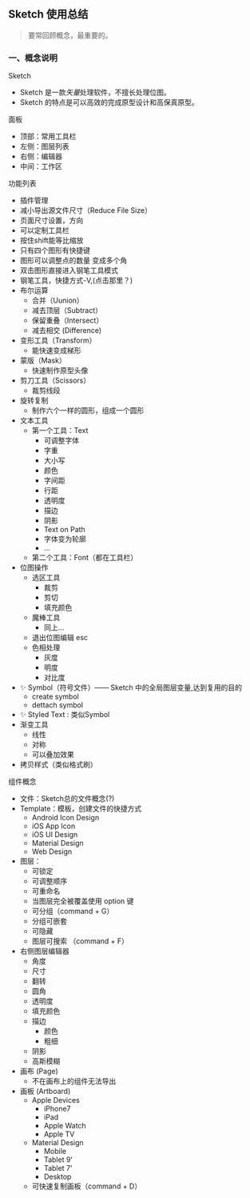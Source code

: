 ## Sketch 使用总结

> 要常回顾概念，最重要的。

### 一、概念说明

Sketch

- Sketch 是一款*矢量*处理软件，不擅长处理位图。
- Sketch 的特点是可以高效的完成原型设计和高保真原型。

面板

- 顶部：常用工具栏
- 左侧：图层列表
- 右侧：编辑器
- 中间：工作区

功能列表

- 插件管理
- 减小导出源文件尺寸（Reduce File Size）
- 页面尺寸设置，方向
- 可以定制工具栏
- 按住shift能等比缩放
- 只有四个图形有快捷键
- 图形可以调整点的数量 变成多个角
- 双击图形直接进入钢笔工具模式
- 钢笔工具，快捷方式-V,(点击那里？)
- 布尔运算
    - 合并（Uunion）
    - 减去顶层（Subtract）
    - 保留重叠（Intersect）
    - 减去相交 (Difference)
- 变形工具（Transform）
    - 能快速变成梯形
- 蒙版（Mask）
    - 快速制作原型头像
- 剪刀工具（Scissors）
    - 裁剪线段
- 旋转复制
    - 制作六个一样的圆形，组成一个圆形
- 文本工具
    - 第一个工具：Text
        - 可调整字体
        - 字重
        - 大小写
        - 颜色
        - 字间距
        - 行距
        - 透明度
        - 描边
        - 阴影
        - Text on Path
        - 字体变为轮廓
        - ...
    - 第二个工具：Font（都在工具栏）
- 位图操作
    - 选区工具
        - 裁剪
        - 剪切
        - 填充颜色
    - 魔棒工具
        - 同上...
    - 退出位图编辑 esc
    - 色相处理
        - 灰度
        - 明度
        - 对比度
- ✨ Symbol（符号文件）—— Sketch 中的全局图层变量,达到复用的目的
    - create symbol
    - dettach symbol
- ✨ Styled Text : 类似Symbol
- 渐变工具
    - 线性
    - 对称
    - 可以叠加效果
- 拷贝样式（类似格式刷）

组件概念

- 文件：Sketch总的文件概念(?)
- Template：模板，创建文件的快捷方式
    - Android Icon Design
    - iOS App Icon
    - iOS UI Design
    - Material Design
    - Web Design
- 图层：
    - 可锁定
    - 可调整顺序
    - 可重命名
    - 当图层完全被覆盖使用 option 键
    - 可分组（command + G）
    - 分组可嵌套
    - 可隐藏
    - 图层可搜索 （command + F）
- 右侧图层编辑器
    - 角度
    - 尺寸
    - 翻转
    - 圆角
    - 透明度
    - 填充颜色
    - 描边
        - 颜色
        - 粗细
    - 阴影
    - 高斯模糊
- 画布 (Page)
    - 不在画布上的组件无法导出
- 画板 (Artboard)
    - Apple Devices
        - iPhone7 
        - iPad
        - Apple Watch
        - Apple TV
    - Material Design
        - Mobile
        - Tablet 9'
        - Tablet 7'
        - Desktop
    - 可快速复制画板（command + D）





